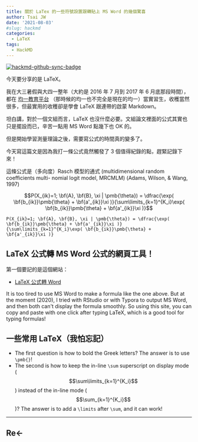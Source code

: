 ```yaml
---
title: 關於 LaTex 的一些符號設置跟轉貼上 MS Word 的幾個驚喜
author: Tsai JW
date: '2021-08-03'
#slug: hackmd
categories:
  - LaTeX
tags:
  - HackMD
---
```


[![hackmd-github-sync-badge](https://hackmd.io/_WzY5zURTaady2-8mobKGA/badge)](https://hackmd.io/_WzY5zURTaady2-8mobKGA)


今天要分享的是 LaTeX。

我在大三暑假與大四一整年（大約是 2016 年 7 月到 2017 年 6 月底那段時間），都在 [均一教育平台](https://www.junyiacademy.org) （那時候的均一也不完全是現在的均一）當實習生，收穫當然很多，但最實用的收穫卻是學會 LaTeX 跟連帶的啟蒙 Markdown。

坦白講，對於一個文組而言，LaTeX 也沒什麼必要。文組論文裡面的公式其實也只是擺設而已，辛苦一點用 MS Word 點幾下也 OK 的。

但是開始學習測量理論之後，需要寫公式的時間真的變多了。

今天寫這篇文是因為我打一條公式竟然觸發了 3 個值得紀錄的點，趕緊記錄下來！

這條公式是（多向度）Rasch 模型的通式 (multidimensional random coefficients multi- nomial logit model, MRCMLM) (Adams, Wilson, & Wang, 1997) 

$$P(X_{ik}=1; \bf{A}, \bf{B}, \xi | \pmb{\theta}) = \dfrac{\exp( \bf{b_{ik}}\pmb{\theta} + \bf{a'_{ik}}\xi )}{\sum\limits_{k=1}^{K_i}\exp( \bf{b_{ik}}\pmb{\theta} + \bf{a'_{ik}}\xi )}$$

```
P(X_{ik}=1; \bf{A}, \bf{B}, \xi | \pmb{\theta}) = \dfrac{\exp( \bf{b_{ik}}\pmb{\theta} + \bf{a'_{ik}}\xi )}
{\sum\limits_{k=1}^{K_i}\exp( \bf{b_{ik}}\pmb{\theta} + \bf{a'_{ik}}\xi )}
```

## LaTeX 公式轉 MS Word 公式的網頁工具！

第一個要記的是這個網站：

- [LaTeX 公式轉 Word](http://web.xiaoyv.top/web/LatexToMathML/#home)

It is too tired to use MS Word to make a formula like the one above. But at the moment (2020), I tried with RStudio or with Typora to output MS Word, and then both can't display the formula smoothly. So using this site, you can copy and paste with one click after typing LaTeX, which is a good tool for typing formulas!

## 一些常用 LaTeX（我怕忘記）

- The first question is how to bold the Greek letters? The answer is to use `\pmb{}`!
- The second is how to keep the in-line `\sum` superscript on display mode ($$\sum\limits_{k=1}^{K_i}$$) instead of the in-line mode ($$\sum_{k=1}^{K_i}$$)? The answer is to add a `\limits` after `\sum`, and it can work!


---
## Re<-